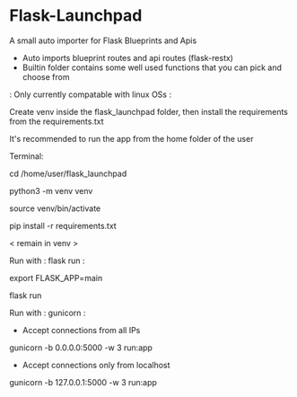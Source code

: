 # Flask-Launchpad
A small auto importer for Flask Blueprints and Apis

 - Auto imports blueprint routes and api routes (flask-restx)
 - Builtin folder contains some well used functions that you can pick and choose from

: Only currently compatable with linux OSs :

Create venv inside the flask_launchpad folder,  then install the requirements from the requirements.txt

It's recommended to run the app from the home folder of the user

Terminal:

cd /home/user/flask_launchpad

python3 -m venv venv

source venv/bin/activate

pip install -r requirements.txt

< remain in venv >

Run with : flask run :

export FLASK_APP=main

flask run


Run with : gunicorn :

- Accept connections from all IPs

gunicorn -b 0.0.0.0:5000 -w 3 run:app

- Accept connections only from localhost

gunicorn -b 127.0.0.1:5000 -w 3 run:app


